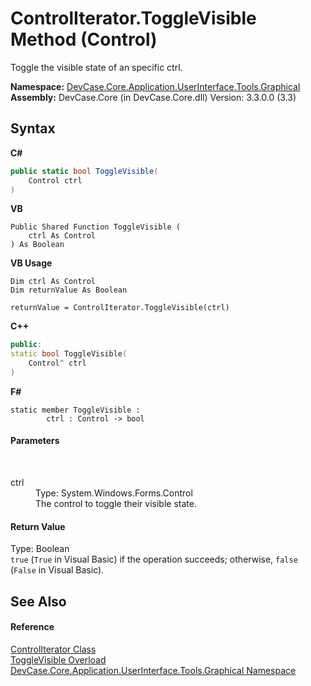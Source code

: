 # ControlIterator.ToggleVisible Method (Control)
 

Toggle the visible state of an specific ctrl.

**Namespace:**&nbsp;<a href="N_DevCase_Core_Application_UserInterface_Tools_Graphical">DevCase.Core.Application.UserInterface.Tools.Graphical</a><br />**Assembly:**&nbsp;DevCase.Core (in DevCase.Core.dll) Version: 3.3.0.0 (3.3)

## Syntax

**C#**<br />
``` C#
public static bool ToggleVisible(
	Control ctrl
)
```

**VB**<br />
``` VB
Public Shared Function ToggleVisible ( 
	ctrl As Control
) As Boolean
```

**VB Usage**<br />
``` VB Usage
Dim ctrl As Control
Dim returnValue As Boolean

returnValue = ControlIterator.ToggleVisible(ctrl)
```

**C++**<br />
``` C++
public:
static bool ToggleVisible(
	Control^ ctrl
)
```

**F#**<br />
``` F#
static member ToggleVisible : 
        ctrl : Control -> bool 

```


#### Parameters
&nbsp;<dl><dt>ctrl</dt><dd>Type: System.Windows.Forms.Control<br />The control to toggle their visible state.</dd></dl>

#### Return Value
Type: Boolean<br />`true` (`True` in Visual Basic) if the operation succeeds; otherwise, `false` (`False` in Visual Basic).

## See Also


#### Reference
<a href="T_DevCase_Core_Application_UserInterface_Tools_Graphical_ControlIterator">ControlIterator Class</a><br /><a href="Overload_DevCase_Core_Application_UserInterface_Tools_Graphical_ControlIterator_ToggleVisible">ToggleVisible Overload</a><br /><a href="N_DevCase_Core_Application_UserInterface_Tools_Graphical">DevCase.Core.Application.UserInterface.Tools.Graphical Namespace</a><br />